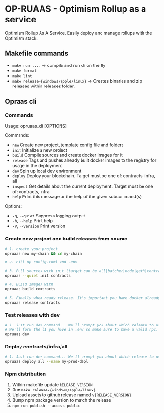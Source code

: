 
# OP-RUAAS - Optimism Rollup as a service

Optimism Rollup As A Service. Easily deploy and manage rollups with the Optimism stack.

## Makefile commands

- `make run ....` -> compile and run cli on the fly
- `make format`
- `make lint`
- `make release-{windows/apple/linux}` -> Creates binaries and zip releases within releases folder.

## Opraas cli

### Commands

Usage: opruaas_cli [OPTIONS] <COMMAND>

Commands:
-  `new`      Create new project, template config file and folders
-  `init`     Initialize a new project
-  `build`    Compile sources and create docker images for it
-  `release`  Tags and pushes already built docker images to the registry for usage in the deployment
-  `dev`      Spin up local dev environment
-  `deploy`   Deploy your blockchain. Target must be one of: contracts, infra, all
-  `inspect`  Get details about the current deployment. Target must be one of: contracts, infra
-  `help`     Print this message or the help of the given subcommand(s)

Options:
-  `-q`, `--quiet`    Suppress logging output
-  `-h`, `--help`     Print help
-  `-V`, `--version`  Print version

### Create new project and build releases from source

```bash
# 1. create your project
opruaas new my-chain && cd my-chain

# 2. Fill up config.toml and .env

# 3. Pull sources with init (target can be all|batcher|node|geth|contracts)
opruaas --quiet init contracts

# 4. Build images with 
opruaas build contracts

# 5. Finally when ready release. It's important you have docker already configured with enough permissions to push to the repo you want to release to
opruaas release contracts
```

### Test releases with dev

```bash
# 1. Just run dev command... We'll prompt you about which release to use
# We'll fork the l1 you have in .env so make sure to have a valid rpc. As per wallets we'll replace your values with mock wallets already funded.
opruaas dev
```

### Deploy contracts/infra/all

```bash
# 1. Just run dev command... We'll prompt you about which release to use
opruaas deploy all --name my-prod-depl
```

### Npm distribution 

1. Within makefile update `RELEASE_VERSION`
2. Run `make release-{windows/apple/linux}`
3. Upload assets to github release named `v{RELEASE_VERSION}`
4. Bump npm package version to match the release
5. `npm run publish --access public`



